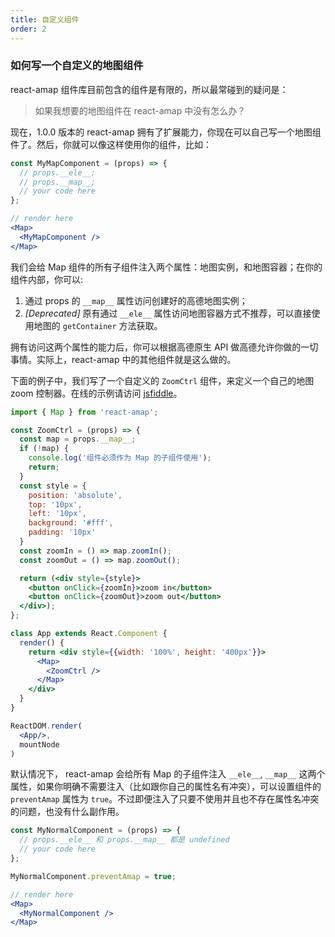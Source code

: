 ```yaml
---
title: 自定义组件
order: 2
---
```



### 如何写一个自定义的地图组件

react-amap 组件库目前包含的组件是有限的，所以最常碰到的疑问是：

> 如果我想要的地图组件在 react-amap 中没有怎么办？

现在，1.0.0 版本的 react-amap 拥有了扩展能力，你现在可以自己写一个地图组件了。然后，你就可以像这样使用你的组件，比如：

```jsx
const MyMapComponent = (props) => {
  // props.__ele__;
  // props.__map__;
  // your code here
};

// render here
<Map>
  <MyMapComponent />
</Map>
```

我们会给 Map 组件的所有子组件注入两个属性：地图实例，和地图容器；在你的组件内部，你可以:

1. 通过 props 的 `__map__` 属性访问创建好的高德地图实例；
2. *[Deprecated]* 原有通过 `__ele__` 属性访问地图容器方式不推荐，可以直接使用地图的 `getContainer` 方法获取。

拥有访问这两个属性的能力后，你可以根据高德原生 API 做高德允许你做的一切事情。实际上，react-amap 中的其他组件就是这么做的。

下面的例子中，我们写了一个自定义的 `ZoomCtrl` 组件，来定义一个自己的地图 zoom 控制器。在线的示例请访问 [jsfiddle](https://jsfiddle.net/ioslh/h4u8mdng/25/)。

```jsx
import { Map } from 'react-amap';

const ZoomCtrl = (props) => {
  const map = props.__map__;
  if (!map) {
    console.log('组件必须作为 Map 的子组件使用');
    return;
  }
  const style = {
    position: 'absolute',
    top: '10px',
    left: '10px',
    background: '#fff',
    padding: '10px'
  }
  const zoomIn = () => map.zoomIn();
  const zoomOut = () => map.zoomOut();

  return (<div style={style}>
    <button onClick={zoomIn}>zoom in</button>
    <button onClick={zoomOut}>zoom out</button>
  </div>);
};

class App extends React.Component {
  render() {
    return <div style={{width: '100%', height: '400px'}}>
      <Map>
        <ZoomCtrl />
      </Map>
    </div>
  }
}

ReactDOM.render(
  <App/>,
  mountNode
)
```

默认情况下， react-amap 会给所有 Map 的子组件注入 `__ele__`, `__map__` 这两个属性，如果你明确不需要注入（比如跟你自己的属性名有冲突），可以设置组件的 `preventAmap` 属性为 `true`。不过即便注入了只要不使用并且也不存在属性名冲突的问题，也没有什么副作用。

```jsx
const MyNormalComponent = (props) => {
  // props.__ele__ 和 props.__map__ 都是 undefined
  // your code here
};

MyNormalComponent.preventAmap = true;

// render here
<Map>
  <MyNormalComponent />
</Map>
```
